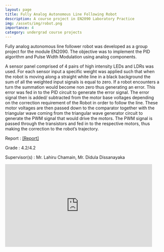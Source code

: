 ```yaml
---
layout: page
title: Fully Analog Autonomous Line Following Robot
description: A course project in EN2090 Laboratory Practice 
img: /assets/img/robot.png
importance: 4
category: undergrad course projects
---
```


Fully analog autonomous line follower robot was developed as a group project for the module EN2090. The objective was to implement the PID algorithm and Pulse Width Modulation using analog components. 

A sensor panel comprised of 4 pairs of high intensity LEDs and LDRs was used. For each sensor input a specific weight was applied such that when the robot is moving along a straight white line in a black background the sum of all the weighted input signals is equal to zero. If a robot encounters a turn the summation would become non zero thus generating an error. This error was fed in to the PID circuit to generate the error signal. The error signal then is added/ subtracted from the motor base voltages depending on the correction requirement of the Robot in order to follow the line. These motor voltages are then passed down to the comparator together with the triangular wave coming from the triangular wave generator circuit to generate the PWM signal that would drive the motors. The PWM signal is passed through the transistors and fed in to the respective motors, thus making the correction to the robot’s trajectory.

Report  :   [[Report]](https://drive.google.com/open?id=1b5UxT9wwt_pV0F6SC4BJM60UuxMRrZad)

Grade   :   4.2/4.2

Supervisor(s)   :   Mr. Lahiru Chamain, Mr. Didula Dissanayaka 

<iframe width="480" height="270" src="https://www.youtube.com/embed/sUkAM-0J3dk" frameborder="0" allow="accelerometer; autoplay; encrypted-media; gyroscope; picture-in-picture" allowfullscreen></iframe>


